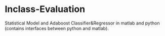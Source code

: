# Inclass-Evaluation
Statistical Model and Adaboost Classifier&amp;Regressor in matlab and python (contains interfaces between python and matlab). 
